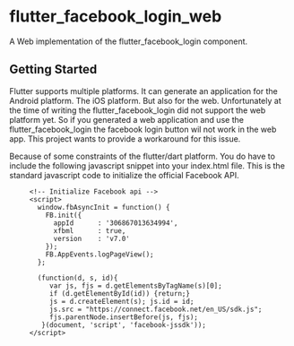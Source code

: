 # flutter_facebook_login_web

A Web implementation of the flutter_facebook_login component.

## Getting Started

Flutter supports multiple platforms. It can generate an application for the Android platform. The iOS platform.
But also for the web. Unfortunately at the time of writing the flutter_facebook_login did not support the web platform yet.
So if you generated a web application and use the flutter_facebook_login the facebook login button wil not work in the web app.
This project wants to provide a workaround for this issue.

Because of some constraints of the flutter/dart platform. You do have to include the following javascript snippet into your index.html file.
This is the standard javascript code to initialize the official Facebook API.

```
     <!-- Initialize Facebook api -->
     <script>
       window.fbAsyncInit = function() {
         FB.init({
           appId      : '306867013634994',
           xfbml      : true,
           version    : 'v7.0'
         });
         FB.AppEvents.logPageView();
       };

       (function(d, s, id){
          var js, fjs = d.getElementsByTagName(s)[0];
          if (d.getElementById(id)) {return;}
          js = d.createElement(s); js.id = id;
          js.src = "https://connect.facebook.net/en_US/sdk.js";
          fjs.parentNode.insertBefore(js, fjs);
        }(document, 'script', 'facebook-jssdk'));
     </script>
 ```